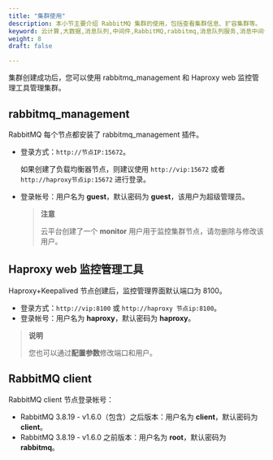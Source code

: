```yaml
---
title: "集群使用"
description: 本小节主要介绍 RabbitMQ 集群的使用，包括查看集群信息、扩容集群等。
keyword: 云计算,大数据,消息队列,中间件,RabbitMQ,rabbitmq,消息队列服务,消息中间件,操作指南,集群使用
weight: 8
draft: false

---
```


集群创建成功后，您可以使用 rabbitmq_management 和 Haproxy web 监控管理工具管理集群。

## rabbitmq_management

RabbitMQ 每个节点都安装了 rabbitmq_management 插件。

- 登录方式：`http://节点IP:15672`。
  
   如果创建了负载均衡器节点，则建议使用 `http://vip:15672` 或者 `http://haproxy节点ip:15672` 进行登录。

- 登录帐号：用户名为 **guest**，默认密码为 **guest**，该用户为超级管理员。

   > **注意**
   >
   > 云平台创建了一个 **monitor** 用户用于监控集群节点，请勿删除与修改该用户。

## Haproxy web 监控管理工具

Haproxy+Keepalived 节点创建后，监控管理界面默认端口为 8100。

- 登录方式：`http://vip:8100` 或 `http://haproxy 节点ip:8100`。
- 登录帐号：用户名为 **haproxy**，默认密码为 **haproxy**。

> **说明**
>
> 您也可以通过**配置参数**修改端口和用户。

## RabbitMQ client

RabbitMQ client 节点登录帐号：
- RabbitMQ 3.8.19 - v1.6.0（包含）之后版本：用户名为 **client**，默认密码为 **client**。
- RabbitMQ 3.8.19 - v1.6.0 之前版本：用户名为 **root**，默认密码为 **rabbitmq**。

